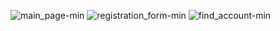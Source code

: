 ![main_page-min](https://github.com/hazalyesilkaya/login_project_hazal_yesilkaya/assets/115404578/598171ba-b56f-4642-afd2-31d1464d6345)
![registration_form-min](https://github.com/hazalyesilkaya/login_project_hazal_yesilkaya/assets/115404578/b2404adb-2d25-4b0b-bdd0-5412c3a61b58)
![find_account-min](https://github.com/hazalyesilkaya/login_project_hazal_yesilkaya/assets/115404578/4cdf1067-1730-40bb-b867-746bfadec50f)
